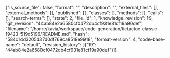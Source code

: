 {"is_source_file": false, "format": "", "description": "", "external_files": [], "external_methods": [], "published": [], "classes": [], "methods": [], "calls": [], "search-terms": [], "state": 2, "file_id": 1, "knowledge_revision": 19, "git_revision": "44ab84e2a6580cf0472db4cf931e81cf19a90def", "filename": "/home/kavia/workspace/code-generation/tictactoe-classic-19423-519d5196/README.md", "hash": "584c14d3205d37d0df769ca8518e9918", "format-version": 4, "code-base-name": "default", "revision_history": [{"19": "44ab84e2a6580cf0472db4cf931e81cf19a90def"}]}